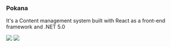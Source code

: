 ### Pokana

It's a Content management system built with React as a front-end framework and .NET 5.0 

<img src="https://github.com/pepsm/Pokana/blob/master/landing-page.gif">

<img src="https://github.com/pepsm/Pokana/blob/master/admin.gif">
